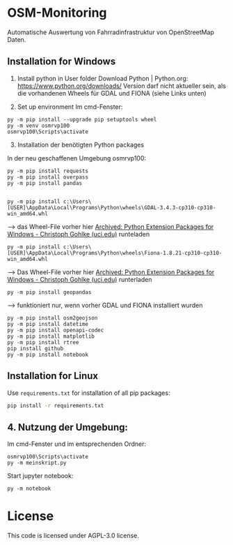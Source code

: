 # OSM-Monitoring

Automatische Auswertung von Fahrradinfrastruktur von OpenStreetMap Daten.

## Installation for Windows 

1. Install python in User folder
Download Python | Python.org: https://www.python.org/downloads/
Version darf nicht aktueller sein, als die vorhandenen Wheels für GDAL und FIONA (siehe Links unten)

2. Set up environment
Im cmd-Fenster:
```
py -m pip install --upgrade pip setuptools wheel
py -m venv osmrvp100
osmrvp100\Scripts\activate
```

3. Installation der benötigten Python packages

In der neu geschaffenen Umgebung osmrvp100:
```
py -m pip install requests
py -m pip install overpass
py -m pip install pandas


py -m pip install c:\Users\[USER]\AppData\Local\Programs\Python\wheels\GDAL-3.4.3-cp310-cp310-win_amd64.whl
```
--> das Wheel-File vorher hier [Archived: Python Extension Packages for Windows - Christoph Gohlke (uci.edu)](https://www.lfd.uci.edu/~gohlke/pythonlibs/#gdal) runteladen

```
py -m pip install c:\Users\[USER]\AppData\Local\Programs\Python\wheels\Fiona-1.8.21-cp310-cp310-win_amd64.whl
```
--> Das Wheel-File vorher hier [Archived: Python Extension Packages for Windows - Christoph Gohlke (uci.edu)](https://www.lfd.uci.edu/~gohlke/pythonlibs/#fiona) runterladen

```
py -m pip install geopandas
```
--> funktioniert nur, wenn vorher GDAL und FIONA installiert wurden

```
py -m pip install osm2geojson
py -m pip install datetime
py -m pip install openapi-codec
py -m pip install matplotlib
py -m pip install rtree
pip install github
py -m pip install notebook
```
## Installation for Linux

Use `requirements.txt` for installation of all pip packages:
```sh
pip install -r requirements.txt
```

## 4. Nutzung der Umgebung:
Im cmd-Fenster und im entsprechenden Ordner:
```
osmrvp100\Scripts\activate
py -m meinskript.py
```
Start jupyter notebook:
```
py -m notebook
```

# License

This code is licensed under AGPL-3.0 license.